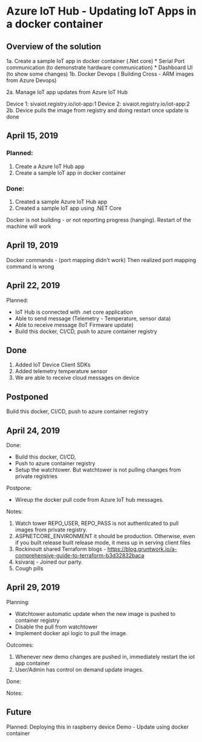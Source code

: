# Azure IoT Hub - Updating IoT Apps in a docker container

## Overview of the solution

1a. Create a sample IoT app in docker container (.Net core)
    * Serial Port communication (to demonstrate hardware communication)
    * Dashboard UI (to show some changes)
1b. Docker Devops ( Building Cross - ARM images from Azure Devops)

2a. Manage IoT app updates from Azure IoT Hub

Device 1: sivaiot.registry.io/iot-app:1
Device 2: sivaiot.registry.io/iot-app:2
2b. Device pulls the image from registry and doing restart once update is done

## April 15, 2019
### Planned:
1. Create a Azure IoT Hub app
2. Create a sample IoT app in docker container

### Done:
1. Created a sample Azure IoT Hub app
2. Created a sample IoT app using .NET Core

Docker is not building - or not reporting progress (hanging). Restart of the machine will work

## April 19, 2019
Docker commands - (port mapping didn't work) 
Then realized port mapping command is wrong

## April 22, 2019

Planned:
* IoT Hub is connected with .net core application
* Able to send message (Telemetry - Temperature, sensor data)
* Able to receive message (IoT Firmware update)
* Build this docker, CI/CD, push to azure container registry

## Done
1. Added IoT Device Client SDKs
2. Added telemetry temperature sensor
3. We are able to receive cloud messages on device

## Postponed
Build this docker, CI/CD, push to azure container registry

## April 24, 2019

Done:
* Build this docker, CI/CD, 
* Push to azure container registry
* Setup the watchtower. But watchtower is not pulling changes from private registries

Postpone:
* Wireup the docker pull code from Azure IoT hub messages.

Notes:

1. Watch tower REPO_USER, REPO_PASS is not authenticated to pull images from private registry.
2. ASPNETCORE_ENVIRONMENT it should be production. Otherwise, even if you built release built release mode, it mess up in serving client files
3. Rockinoutt shared Terraform blogs -  https://blog.gruntwork.io/a-comprehensive-guide-to-terraform-b3d32832baca
4. ksivaraj - Joined our party. 
5. Cough pills

## April 29, 2019

Planning:
 
 - Watchtower automatic update when the new image is pushed to container registry
 - Disable the pull from watchtower
 - Implement docker api logic to pull the image.

 Outcomes:

 1. Whenever new demo changes are pushed in, immediately restart the iot app container
 2. User/Admin has control on demand update images.

Done:


Notes:

## Future
Planned:
Deploying this in raspberry device
Demo - Update using docker container